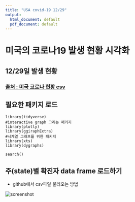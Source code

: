 ```yaml
---
title: "USA covid-19 12/29"
output:
  html_document: default
  pdf_document: default
---
```


# 미국의 코로나19 발생 현황 시각화  
## 12/29일 발생 현황  
### [출처 : 미국 코로나 현황 csv](https://github.com/nytimes/covid-19-data)  

## 필요한 패키지 로드
```{r message=FALSE}
library(tidyverse)
#interactive graph 그리는 패키지
library(plotly)
library(ggiraphExtra)
#시계열 그래프를 위한 패키지
library(xts)
library(dygraphs)

search()
```

## 주(state)별 확진자 data frame 로드하기  
* github에서 csv파일 불러오는 방법

![screenshot](https://user-images.githubusercontent.com/76435473/103294010-5503cf80-4a34-11eb-9fdf-1696cf2cb42b.png)

